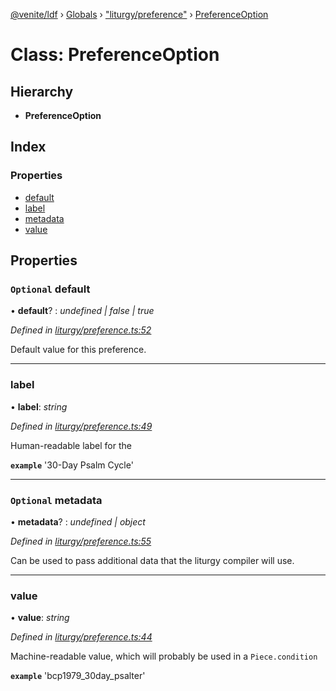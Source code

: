 [@venite/ldf](../README.md) › [Globals](../globals.md) › ["liturgy/preference"](../modules/_liturgy_preference_.md) › [PreferenceOption](_liturgy_preference_.preferenceoption.md)

# Class: PreferenceOption

## Hierarchy

* **PreferenceOption**

## Index

### Properties

* [default](_liturgy_preference_.preferenceoption.md#optional-default)
* [label](_liturgy_preference_.preferenceoption.md#label)
* [metadata](_liturgy_preference_.preferenceoption.md#optional-metadata)
* [value](_liturgy_preference_.preferenceoption.md#value)

## Properties

### `Optional` default

• **default**? : *undefined | false | true*

*Defined in [liturgy/preference.ts:52](https://github.com/gbj/venite/blob/9a2b06b/ldf/src/liturgy/preference.ts#L52)*

Default value for this preference.

___

###  label

• **label**: *string*

*Defined in [liturgy/preference.ts:49](https://github.com/gbj/venite/blob/9a2b06b/ldf/src/liturgy/preference.ts#L49)*

Human-readable label for the

**`example`** 
'30-Day Psalm Cycle'

___

### `Optional` metadata

• **metadata**? : *undefined | object*

*Defined in [liturgy/preference.ts:55](https://github.com/gbj/venite/blob/9a2b06b/ldf/src/liturgy/preference.ts#L55)*

Can be used to pass additional data that the liturgy compiler will use.

___

###  value

• **value**: *string*

*Defined in [liturgy/preference.ts:44](https://github.com/gbj/venite/blob/9a2b06b/ldf/src/liturgy/preference.ts#L44)*

Machine-readable value, which will probably be used in a `Piece.condition`

**`example`** 
'bcp1979_30day_psalter'
